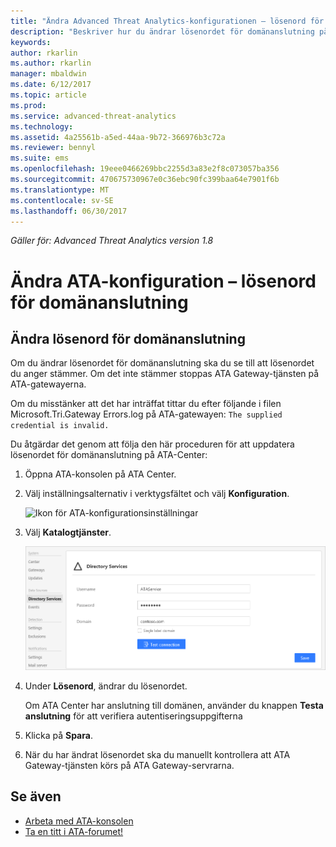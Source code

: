 ```yaml
---
title: "Ändra Advanced Threat Analytics-konfigurationen – lösenord för domänanslutning | Microsoft Docs"
description: "Beskriver hur du ändrar lösenordet för domänanslutning på ATA-gatewayen."
keywords: 
author: rkarlin
ms.author: rkarlin
manager: mbaldwin
ms.date: 6/12/2017
ms.topic: article
ms.prod: 
ms.service: advanced-threat-analytics
ms.technology: 
ms.assetid: 4a25561b-a5ed-44aa-9b72-366976b3c72a
ms.reviewer: bennyl
ms.suite: ems
ms.openlocfilehash: 19eee0466269bbc2255d3a83e2f8c073057ba356
ms.sourcegitcommit: 470675730967e0c36ebc90fc399baa64e7901f6b
ms.translationtype: MT
ms.contentlocale: sv-SE
ms.lasthandoff: 06/30/2017
---
```

*Gäller för: Advanced Threat Analytics version 1.8*



# Ändra ATA-konfiguration – lösenord för domänanslutning
<a id="change-ata-configuration---domain-connectivity-password" class="xliff"></a>



## Ändra lösenord för domänanslutning
<a id="change-the-domain-connectivity-password" class="xliff"></a>
Om du ändrar lösenordet för domänanslutning ska du se till att lösenordet du anger stämmer. Om det inte stämmer stoppas ATA Gateway-tjänsten på ATA-gatewayerna.

Om du misstänker att det har inträffat tittar du efter följande i filen Microsoft.Tri.Gateway Errors.log på ATA-gatewayen: `The supplied credential is invalid.`

Du åtgärdar det genom att följa den här proceduren för att uppdatera lösenordet för domänanslutning på ATA-Center:

1.  Öppna ATA-konsolen på ATA Center.

2.  Välj inställningsalternativ i verktygsfältet och välj **Konfiguration**.

    ![Ikon för ATA-konfigurationsinställningar](media/ATA-config-icon.png)

3.  Välj **Katalogtjänster**.

    ![Bild av hur du ändrar lösenord i ATA Gateway](media/ATA-GW-change-DC-password.png)

4.  Under **Lösenord**, ändrar du lösenordet.

    Om ATA Center har anslutning till domänen, använder du knappen **Testa anslutning** för att verifiera autentiseringsuppgifterna

5.  Klicka på **Spara**.

6.  När du har ändrat lösenordet ska du manuellt kontrollera att ATA Gateway-tjänsten körs på ATA Gateway-servrarna.



## Se även
<a id="see-also" class="xliff"></a>
- [Arbeta med ATA-konsolen](working-with-ata-console.md)
- [Ta en titt i ATA-forumet!](https://social.technet.microsoft.com/Forums/security/home?forum=mata)
